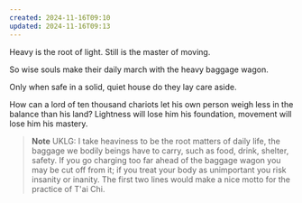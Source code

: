 ```yaml
---
created: 2024-11-16T09:10
updated: 2024-11-16T09:13
---
```



Heavy is the root of light.
Still is the master of moving.

So wise souls make their daily march
with the heavy baggage wagon.

Only when safe
in a solid, quiet house
do they lay care aside.

How can a lord of ten thousand chariots
let his own person
weigh less in the balance than his land?
Lightness will lose him his foundation,
movement will lose him his mastery.


> **Note** UKLG: I take heaviness to be the root matters of daily life, the baggage we bodily beings have to carry, such as food, drink, shelter, safety. If you go charging too far ahead of the baggage wagon you may be cut off from it; if you treat your body as unimportant you risk insanity or inanity.
The first two lines would make a nice motto for the practice of T'ai Chi.


